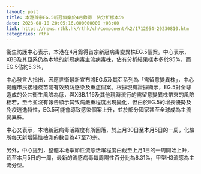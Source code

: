 ```yaml
---
layout: post
title: 本港首宗EG.5新冠個案於4月錄得　佔分析樣本5%
date: 2023-08-10 20:05:16.000000000 +08:00
link: https://news.rthk.hk/rthk/ch/component/k2/1712954-20230810.htm
categories: rthk
---
```


衞生防護中心表示，本港在4月錄得首宗新冠病毒變異株EG.5個案。中心表示，XBB及其亞系仍為本地的新冠病毒主流病毒株，佔有分析結果樣本多於95%，而EG.5佔約5.3%，

中心發言人指出，因應世衞最新宣布將EG.5及其亞系列為「需留意變異株」，中心提醒市民接種疫苗能有效預防感染及重症個案。根據現有證據顯示，EG.5對全球造成的公共衞生風險為低，與XBB.1.16及其他現時流行的需留意變異株帶來的風險相若，至今並沒有報告顯示其致病嚴重程度出現變化，但由於EG.5的增長優勢及免疫逃逸特性，EG.5可能會導致感染個案上升，並於部分國家甚至全球成為主流變異株。

中心又表示，本地新冠病毒活躍度有所回落，於上月30日至本月5日的一周，化驗所每天新增陽性檢測的數目為47至73宗。

另外，中心提到，整體本地季節性流感活躍程度由截至上月1日的一周開始上升，截至本月5日的一周，最新的流感病毒每周陽性百分比為8.31%，甲型H3流感為主流分型。

